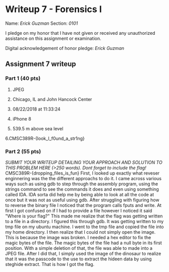 Writeup 7 - Forensics I
======

Name: *Erick Guzman*
Section: *0101*

I pledge on my honor that I have not given or received any unauthorized assistance on this assignment or examination.

Digital acknowledgement of honor pledge: *Erick Guzman*

## Assignment 7 writeup

### Part 1 (40 pts)

1. JPEG

2. Chicago, IL and John Hancock Center

3. 08/22/2018 at 11:33:24

4. iPhone 8

5. 539.5 m above sea level

6.CMSC389R-{look_I_f0und_a_str1ng}

### Part 2 (55 pts)

*SUBMIT YOUR WRITEUP DETAILING YOUR APPROACH AND SOLUTION TO THIS PROBLEM HERE (>250 words). Dont forget to include the flag!*
CMSC389R-{dropping_files_is_fun}
First, I looked up exactly what reveser enginnering was the the different approachs to do it. I came across various ways such as using gdb to step through the assembly program, using the strings command to see the commands it does and even using something called IDA. IDA sorta did help me by being able to look at all the code at once but it was not as useful using gdb. After struggling with figuring how to reverse the binary file I noticed that the program calls fputs and write. At first I got confused on if I had to provide a file however I noticed it said "Where is your flag?" This made me realize that the flag was getting written to a file in a directory. I figured this through gdb. It was getting written to my tmp file on my ubuntu machine. I went to the tmp file and copied the file into my home directory. I then realize that I could not simply open the image. This is because the image was broken. I needed a hex editor to fix the magic bytes of the file. The magic bytes of the file had a null byte in its first position. With a simple deletion of that, the file was able to made into a JPEG file. After I did that, I simply used the image of the dinosaur to realize that it was the passcode to the use to extract the hideen data by using steghide extract. That is how I got the flag.